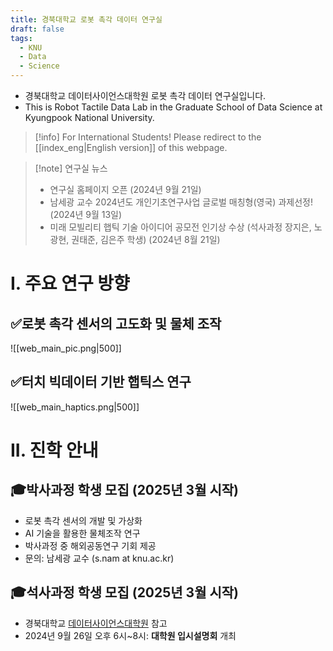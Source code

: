 ```yaml
---
title: 경북대학교 로봇 촉각 데이터 연구실
draft: false
tags:
  - KNU
  - Data
  - Science
---
```


- 경북대학교 데이터사이언스대학원 로봇 촉각 데이터 연구실입니다.
- This is Robot Tactile Data Lab in the Graduate School of Data Science at Kyungpook National University.

> [!info] For International Students!
> Please redirect to the [[index_eng|English version]] of this webpage.

> [!note] 연구실 뉴스
> - 연구실 홈페이지 오픈 (2024년 9월 21일)
> - 남세광 교수 2024년도 개인기초연구사업 글로벌 매칭형(영국) 과제선정! (2024년 9월 13일)
> - 미래 모빌리티 햅틱 기술 아이디어 공모전 인기상 수상 (석사과정 장지은, 노광현, 권태준, 김은주 학생) (2024년 8월 21일)

  
# I. 주요 연구 방향
## ✅로봇 촉각 센서의 고도화 및 물체 조작
![[web_main_pic.png|500]]

## ✅터치 빅데이터 기반 햅틱스 연구
![[web_main_haptics.png|500]]


# II. 진학 안내

## 🎓박사과정 학생 모집 (2025년 3월 시작)
- 로봇 촉각 센서의 개발 및 가상화
- AI 기술을 활용한 물체조작 연구
- 박사과정 중 해외공동연구 기회 제공
- 문의: 남세광 교수 (s.nam at knu.ac.kr)

## 🎓석사과정 학생 모집 (2025년 3월 시작)
- 경북대학교 [데이터사이언스대학원](https://data.knu.ac.kr/) 참고
- 2024년 9월 26일 오후 6시~8시: **대학원 입시설명회** 개최